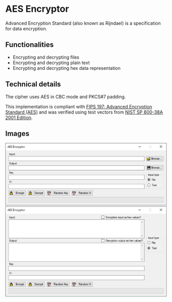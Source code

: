 # AES Encryptor
Advanced Encryption Standard (also known as Rijndael) is a specification for data encryption.

## Functionalities
- Encrypting and decrypting files
- Encrypting and decrypting plain text
- Encrypting and decrypting hex data representation

## Technical details
The cipher uses AES in CBC mode and PKCS#7 padding.

This implementation is compliant with [FIPS 197: Advanced Encryption Standard (AES)](documents/NIST.FIPS.197.pdf) and was verified using test vectors from [NIST SP 800-38A 2001 Edition](documents/nistspecialpublication800-38a.pdf).

## Images
<img src="images/aes-encryptor_1.png">
<img src="images/aes-encryptor_2.png">
